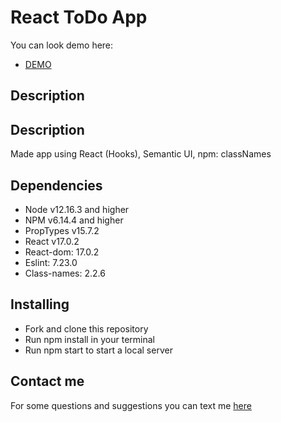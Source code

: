 # React ToDo App
You can look demo here:
- [DEMO](https://misha-lysak.github.io/todo-app/)

## Description


## Description
Made app using React (Hooks), Semantic UI, npm: classNames

## Dependencies

- Node v12.16.3 and higher
- NPM v6.14.4 and higher
- PropTypes v15.7.2
- React v17.0.2
- React-dom: 17.0.2
- Eslint: 7.23.0
- Class-names: 2.2.6

## Installing
- Fork and clone this repository
- Run npm install in your terminal
- Run npm start to start a local server

## Contact me

For some questions and suggestions you can text me [here](https://www.linkedin.com/in/mykhailo-lysak-5ba2761b9/)
